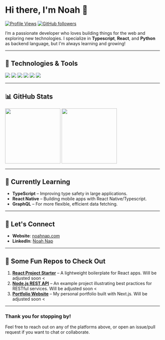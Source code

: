 # Hi there, I'm Noah 👋

[![Profile Views](https://komarev.com/ghpvc/?username=94836615&color=brightgreen)](https://github.com/johndoe)
[![GitHub followers](https://img.shields.io/github/followers/94836615.svg?style=social&label=Follow)](https://github.com/johndoe?tab=followers)

I’m a passionate developer who loves building things for the web and exploring new technologies. I specialize in **Typescript**, **React**, and **Python** as backend language, but I'm always learning and growing!

---

## 🔧 Technologies & Tools

![](https://img.shields.io/badge/Code-JavaScript-informational?style=flat&logo=javascript&color=F7DF1E)
![](https://img.shields.io/badge/Code-Node.js-informational?style=flat&logo=node.js&color=339933)
![](https://img.shields.io/badge/Code-React-informational?style=flat&logo=react&color=61DAFB)
![](https://img.shields.io/badge/Tool-GitHub-informational?style=flat&logo=github&color=181717)
![](https://img.shields.io/badge/Tool-VSCode-informational?style=flat&logo=visual-studio-code&color=007ACC)
![](https://img.shields.io/badge/Tool-Angular-DD0031?style=flat&logo=angular&logoColor=white)


<!-- Feel free to add more badges for languages and tools you're proficient with.
     Reference: https://github.com/alexandresanlim/Badges4-README.md-Profile -->

---

## 📊 GitHub Stats

<!-- You can generate your own stats images using https://github.com/anuraghazra/github-readme-stats -->
<div>
  <img src="https://github-readme-stats.vercel.app/api?username=94836615&show_icons=true&theme=radical" height="180px" />
  <img src="https://github-readme-stats.vercel.app/api/top-langs/?username=94836615&layout=compact&theme=radical" height="180px" />
</div>

---

## 🌱 Currently Learning

- **TypeScript** – Improving type safety in large applications.
- **React Native** – Building mobile apps with React Native/Typescript.
- **GraphQL** – For more flexible, efficient data fetching.

---

## 💬 Let's Connect

- **Website**: [noahnap.com](https://noahnap.com)  
- **LinkedIn**: [Noah Nap](https://www.linkedin.com/in/noah-n-208897136/)  

---

## 🔗 Some Fun Repos to Check Out

1. [**React Project Starter**](https://github.com/johndoe/react-project-starter) – A lightweight boilerplate for React apps. Will be adjusted soon < 
2. [**Node.js REST API**](https://github.com/johndoe/nodejs-rest-api) – An example project illustrating best practices for RESTful services. Will be adjusted soon < 
3. [**Portfolio Website**](https://github.com/johndoe/portfolio) – My personal portfolio built with Next.js. Will be adjusted soon < 

---

### Thank you for stopping by! 

Feel free to reach out on any of the platforms above, or open an issue/pull request if you want to chat or collaborate.
